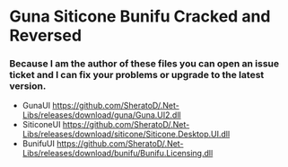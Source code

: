 # Guna Siticone Bunifu Cracked and Reversed

### Because I am the author of these files you can open an issue ticket and I can fix your problems or upgrade to the latest version.

- GunaUI https://github.com/SheratoD/.Net-Libs/releases/download/guna/Guna.UI2.dll
- SiticoneUI https://github.com/SheratoD/.Net-Libs/releases/download/siticone/Siticone.Desktop.UI.dll
- BunifuUI https://github.com/SheratoD/.Net-Libs/releases/download/bunifu/Bunifu.Licensing.dll
